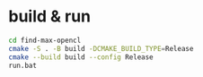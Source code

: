 # build & run

```bash
cd find-max-opencl
cmake -S . -B build -DCMAKE_BUILD_TYPE=Release
cmake --build build --config Release
run.bat
```
